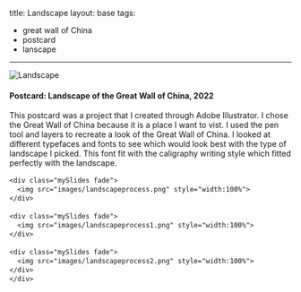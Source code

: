 title: Landscape
layout: base
tags:
  - great wall of China
  - postcard
  - lanscape
---
<article class="program-card">
          <img src="/images/landscape.png" alt="Landscape" class="img-responsive-specific">
          <div class="card-body">
            <h4>Postcard: Landscape of the Great Wall of China, 2022</h4>
            <p>This postcard was a project that I created through Adobe Illustrator. I chose the Great Wall of China because it is a place I want to vist. I used the pen tool and layers to recreate a look of the Great Wall of China. I looked at different typefaces and fonts to see which would look best with the type of landscape I picked. This font fit with the caligraphy writing style which fitted perfectly with the landscape.</p>
          </div>
        </article>
        <article>
  <div class="slideshow-container">

    <div class="mySlides fade">
      <img src="images/landscapeprocess.png" style="width:100%">
    </div>
    
    <div class="mySlides fade">
      <img src="images/landscapeprocess1.png" style="width:100%">
    </div>
    
    <div class="mySlides fade">
      <img src="images/landscapeprocess2.png" style="width:100%">
    </div>
    </div>

<div style="text-align:center">
  <span class="dot"></span> 
  <span class="dot"></span> 
  <span class="dot"></span> 
</div>

<script>
let slideIndex = 0;
showSlides();

function showSlides() {
  let i;
  let slides = document.getElementsByClassName("mySlides");
  let dots = document.getElementsByClassName("dot");
  for (i = 0; i < slides.length; i++) {
    slides[i].style.display = "none";  
  }
  slideIndex++;
  if (slideIndex > slides.length) {slideIndex = 1}    
  for (i = 0; i < dots.length; i++) {
    dots[i].className = dots[i].className.replace(" active", "");
  }
  slides[slideIndex-1].style.display = "block";  
  dots[slideIndex-1].className += " active";
  setTimeout(showSlides, 3000); // Change image every 2 seconds
}
</script>
</article>